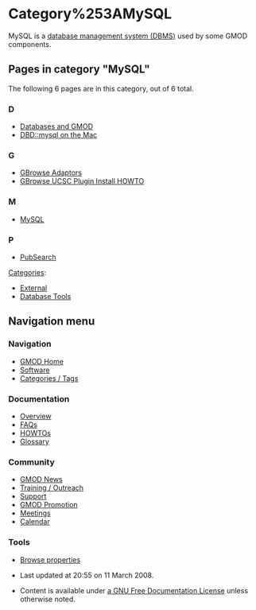



<span id="top"></span>




# <span dir="auto">Category%253AMySQL</span>









MySQL is a [database management system
(DBMS)](Glossary#Database_Management_System "Glossary") used by some
GMOD components.


## Pages in category "MySQL"

The following 6 pages are in this category, out of 6 total.



### D

- [Databases and GMOD](Databases_and_GMOD "Databases and GMOD")
- [DBD::mysql on the Mac](DBD%253A%253Amysql_on_the_Mac "DBD::mysql on the Mac")

### G

- [GBrowse Adaptors](GBrowse_Adaptors "GBrowse Adaptors")
- [GBrowse UCSC Plugin Install
  HOWTO](GBrowse_UCSC_Plugin_Install_HOWTO "GBrowse UCSC Plugin Install HOWTO")

### M

- [MySQL](MySQL "MySQL")

### P

- [PubSearch](PubSearch "PubSearch")







[Categories](Special%253ACategories "Special%253ACategories"):

- [External](Category%253AExternal "Category%253AExternal")
- [Database Tools](Category%253ADatabase_Tools "Category%253ADatabase Tools")






## Navigation menu









### Navigation



- <span id="n-GMOD-Home">[GMOD Home](Main_Page)</span>
- <span id="n-Software">[Software](GMOD_Components)</span>
- <span id="n-Categories-.2F-Tags">[Categories /
  Tags](Categories)</span>




### Documentation



- <span id="n-Overview">[Overview](Overview)</span>
- <span id="n-FAQs">[FAQs](Category%253AFAQ)</span>
- <span id="n-HOWTOs">[HOWTOs](Category%253AHOWTO)</span>
- <span id="n-Glossary">[Glossary](Glossary)</span>




### Community



- <span id="n-GMOD-News">[GMOD News](GMOD_News)</span>
- <span id="n-Training-.2F-Outreach">[Training /
  Outreach](Training_and_Outreach)</span>
- <span id="n-Support">[Support](Support)</span>
- <span id="n-GMOD-Promotion">[GMOD Promotion](GMOD_Promotion)</span>
- <span id="n-Meetings">[Meetings](Meetings)</span>
- <span id="n-Calendar">[Calendar](Calendar)</span>




### Tools

- <span id="t-smwbrowselink"><a href="Special%253ABrowse/Category%253AMySQL" rel="smw-browse">Browse
  properties</a></span>



- <span id="footer-info-lastmod">Last updated at 20:55 on 11 March
  2008.</span>
<!-- - <span id="footer-info-viewcount">17,383 page views.</span> -->
- <span id="footer-info-copyright">Content is available under
  <a href="http://www.gnu.org/licenses/fdl-1.3.html" class="external"
  rel="nofollow">a GNU Free Documentation License</a> unless otherwise
  noted.</span>

<!-- -->



<!-- -->




